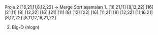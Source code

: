 Proje 2
[16,21,11,8,12,22] -> Merge Sort aşamaları
1. 
    [16,21,11]                   [8,12,22]
        [16] [21,11]             [8] [12,22]
         [16] [21] [11]          [8] [12] [22]
            [16]  [11,21]         [8] [12,22]
                 [11,16,21]          [8,12,22]
                     [8,11,12,16,21,22]

2. Big-O (nlogn)